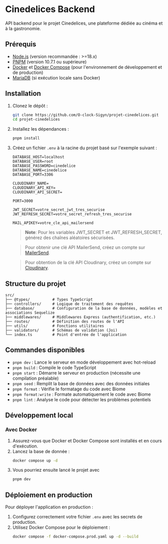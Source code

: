 # Cinedelices Backend

API backend pour le projet Cinedelices, une plateforme dédiée au cinéma et à la gastronomie.

## Prérequis

- [Node.js](https://nodejs.org/) (version recommandée : >=18.x)
- [PNPM](https://pnpm.io/) (version 10.7.1 ou supérieure)
- [Docker](https://www.docker.com/) et [Docker Compose](https://docs.docker.com/compose/) (pour l'environnement de développement et de production)
- [MariaDB](https://mariadb.org/) (si exécution locale sans Docker)

## Installation

1. Clonez le dépôt :
   ```bash
   git clone https://github.com/O-clock-Sigyn/projet-cinedelices.git
   cd projet-cinedelices
   ```

2. Installez les dépendances :
   ```bash
   pnpm install
   ```

3. Créez un fichier `.env` à la racine du projet basé sur l'exemple suivant :
   ```
   DATABASE_HOST=localhost
   DATABASE_USER=root
   DATABASE_PASSWORD=cinedelice
   DATABASE_NAME=cinedelice
   DATABASE_PORT=3306

   CLOUDINARY_NAME=
   CLOUDINARY_API_KEY=
   CLOUDINARY_API_SECRET=

   PORT=3000

   JWT_SECRET=votre_secret_jwt_tres_securise
   JWT_REFRESH_SECRET=votre_secret_refresh_tres_securise

   MAIL_APIKEY=votre_cle_api_mailersend
   ```
   > **Note**: Pour les variables JWT_SECRET et JWT_REFRESH_SECRET, générez des chaînes aléatoires sécurisées.
   
   > Pour obtenir une clé API MailerSend, créez un compte sur [MailerSend](https://www.mailersend.com/).

   > Pour obtention de la clé API Cloudinary, créez un compte sur [Cloudinary](https://cloudinary.com/).

## Structure du projet

```
src/
├── @types/          # Types TypeScript
├── controllers/     # Logique de traitement des requêtes
├── database/        # Configuration de la base de données, modèles et associations Sequelize
├── middlewares/     # Middlewares Express (authentification, etc.)
├── routes/          # Définition des routes de l'API
├── utils/           # Fonctions utilitaires
├── validators/      # Schémas de validation (Joi)
└── index.ts         # Point d'entrée de l'application
```

## Commandes disponibles

- `pnpm dev` : Lance le serveur en mode développement avec hot-reload
- `pnpm build` : Compile le code TypeScript
- `pnpm start` : Démarre le serveur en production (nécessite une compilation préalable)
- `pnpm seed` : Remplit la base de données avec des données initiales
- `pnpm format` : Vérifie le formatage du code avec Biome
- `pnpm format:write` : Formate automatiquement le code avec Biome
- `pnpm lint` : Analyse le code pour détecter les problèmes potentiels

## Développement local

### Avec Docker

1. Assurez-vous que Docker et Docker Compose sont installés et en cours d'exécution.
2. Lancez la base de donnée :
   ```bash
   docker compose up -d
   ```
3. Vous pourriez ensuite lancé le projet avec 
   ```bash
   pnpm dev
   ```

## Déploiement en production

Pour déployer l'application en production :

1. Configurez correctement votre fichier `.env` avec les secrets de production.
2. Utilisez Docker Compose pour le déploiement :
   ```bash
   docker compose -f docker-compose.prod.yaml up -d --build
   ```